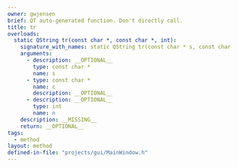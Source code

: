 ```yaml
---
owner: gwjensen
brief: QT auto-generated function. Don't directly call.
title: tr
overloads:
  static QString tr(const char *, const char *, int):
    signature_with_names: static QString tr(const char * s, const char * c, int n)
    arguments:
      - description: __OPTIONAL__
        type: const char *
        name: s
      - type: const char *
        name: c
        description: __OPTIONAL__
      - description: __OPTIONAL__
        type: int
        name: n
    description: __MISSING__
    return: __OPTIONAL__
tags:
  - method
layout: method
defined-in-file: "projects/gui/MainWindow.h"
---
```

